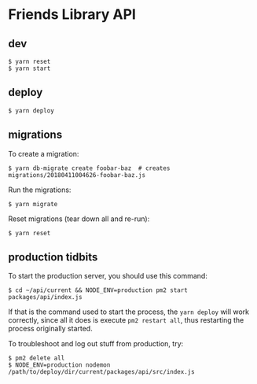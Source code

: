 # Friends Library API

## dev

```SH
$ yarn reset
$ yarn start
```

## deploy

```SH
$ yarn deploy
```

## migrations

To create a migration:

```SH
$ yarn db-migrate create foobar-baz  # creates migrations/20180411004626-foobar-baz.js
```

Run the migrations:

```SH
$ yarn migrate
```

Reset migrations (tear down all and re-run):

```SH
$ yarn reset
```

## production tidbits

To start the production server, you should use this command:

```SH
$ cd ~/api/current && NODE_ENV=production pm2 start packages/api/index.js
```

If that is the command used to start the process, the `yarn deploy` will work correctly, since all it does is execute `pm2 restart all`, thus restarting the process originally started.

To troubleshoot and log out stuff from production, try:

```SH
$ pm2 delete all
$ NODE_ENV=production nodemon /path/to/deploy/dir/current/packages/api/src/index.js
```
